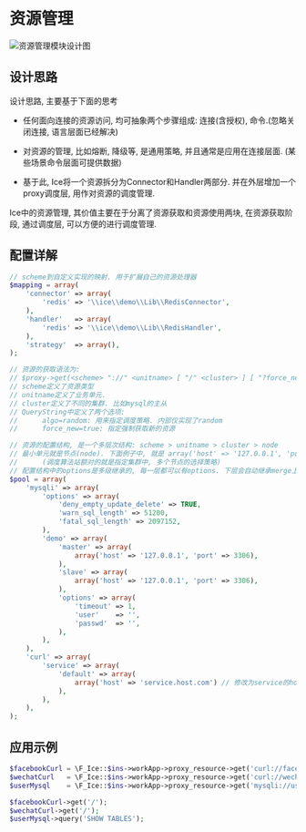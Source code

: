# 资源管理

![资源管理模块设计图](http://static-cdn.tec-inf.com/post-img/0007.ice-core-func-resource.png)

## 设计思路

设计思路, 主要基于下面的思考

* 任何面向连接的资源访问, 均可抽象两个步骤组成: 连接(含授权), 命令.(忽略关闭连接, 语言层面已经解决)

* 对资源的管理, 比如熔断, 降级等, 是通用策略, 并且通常是应用在连接层面. (某些场景命令层面可提供数据)

* 基于此, Ice将一个资源拆分为Connector和Handler两部分. 并在外层增加一个proxy调度层, 用作对资源的调度管理.

Ice中的资源管理, 其价值主要在于分离了资源获取和资源使用两块, 在资源获取阶段, 通过调度层, 可以方便的进行调度管理.

## 配置详解

```php
// scheme到自定义实现的映射. 用于扩展自己的资源处理器
$mapping = array(
    'connector' => array(
        'redis' => '\\ice\\demo\\Lib\\RedisConnector',
    ),
    'handler'   => array(
        'redis' => '\\ice\\demo\\Lib\\RedisHandler',
    ),
    'strategy'  => array(),
);

// 资源的获取语法为:
// $proxy->get(<scheme> "://" <unitname> [ "/" <cluster> ] [ "?force_new=true&algo=random" ]
// scheme定义了资源类型
// unitname定义了业务单元.
// cluster定义了不同的集群. 比如mysql的主从
// QueryString中定义了两个选项:
//      algo=random: 用来指定调度策略. 内部仅实现了random
//      force_new=true: 指定强制获取新的资源

// 资源的配置结构, 是一个多层次结构: scheme > unitname > cluster > node
// 最小单元就是节点(node). 下面例子中, 就是 array('host' => '127.0.0.1', 'port' => 3306)
//      (调度算法站额对的就是指定集群中, 多个节点的选择策略)
// 配置结构中的options是多级继承的, 每一层都可以有options. 下层会自动继承merge上层的options
$pool = array(
    'mysqli' => array(
        'options' => array(
            'deny_empty_update_delete' => TRUE,
            'warn_sql_length' => 51200,
            'fatal_sql_length' => 2097152,
        ),
        'demo' => array(
            'master' => array(
                array('host' => '127.0.0.1', 'port' => 3306),
            ),
            'slave' => array(
                array('host' => '127.0.0.1', 'port' => 3306),
            ),
            'options' => array(
                'timeout' => 1,
                'user'    => '',
                'passwd'  => '',
            ),
        ),
    ),
    'curl' => array(
        'service' => array(
            'default' => array(
                array('host' => 'service.host.com') // 修改为service的host
            ),
        ),
    ),
);

```

## 应用示例

```php
$facebookCurl = \F_Ice::$ins->workApp->proxy_resource->get('curl://facebook-page');
$wechatCurl   = \F_Ice::$ins->workApp->proxy_resource->get('curl://wechat');
$userMysql    = \F_Ice::$ins->workApp->proxy_resource->get('mysqli://user/master');

$facebookCurl->get('/');
$wechatCurl->get('/');
$userMysql->query('SHOW TABLES');
```
